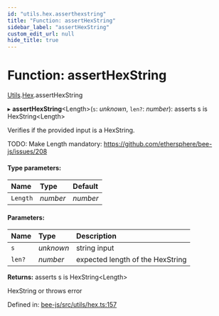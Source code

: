 ```yaml
---
id: "utils.hex.asserthexstring"
title: "Function: assertHexString"
sidebar_label: "assertHexString"
custom_edit_url: null
hide_title: true
---
```


# Function: assertHexString

[Utils](../modules/utils.md).[Hex](../modules/utils.hex.md).assertHexString

▸ **assertHexString**<Length\>(`s`: *unknown*, `len?`: *number*): asserts s is HexString<Length\>

Verifies if the provided input is a HexString.

TODO: Make Length mandatory: https://github.com/ethersphere/bee-js/issues/208

#### Type parameters:

Name | Type | Default |
:------ | :------ | :------ |
`Length` | *number* | *number* |

#### Parameters:

Name | Type | Description |
:------ | :------ | :------ |
`s` | *unknown* | string input   |
`len?` | *number* | expected length of the HexString   |

**Returns:** asserts s is HexString<Length\>

HexString or throws error

Defined in: [bee-js/src/utils/hex.ts:157](https://github.com/ethersphere/bee-js/blob/ce4d3fa/src/utils/hex.ts#L157)
